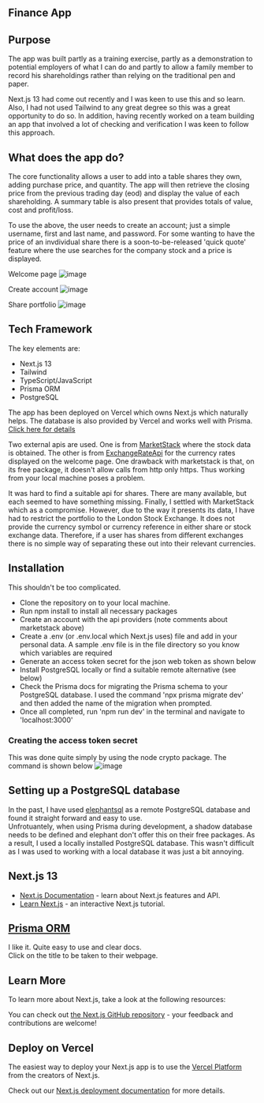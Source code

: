 ## Finance App

##  Purpose  
The app was built partly as a training exercise, partly as a demonstration to potential employers of what I can do and partly to allow a family member to record his shareholdings rather than relying on the traditional pen and paper.

Next.js 13 had come out recently and I was keen to use this and so learn. Also, I had not used Tailwind to any great degree so this was a great opportunity to do so. In addition, having recently worked on a team building an app that involved a lot of checking and verification I was keen to follow this approach.

## What does the app do? 
The core functionality allows a user to add into a table shares they own, adding purchase price, and quantity. The app will then retrieve the closing price from the previous trading day (eod) and display the value of each shareholding. A summary table is also present that provides totals of value, cost and profit/loss.

To use the above, the user needs to create an account; just a simple username, first and last name, and password. For some wanting to have the price of an invdividual share there is a soon-to-be-released 'quick quote' feature where the use searches for the company stock and a price is displayed.

Welcome page
![image](https://github.com/johnhm22/finance-app/assets/71333679/0acaf27d-f63d-4d05-b303-76e150d0d43c)

Create account
![image](https://github.com/johnhm22/finance-app/assets/71333679/e8de222e-f019-4b7d-8bd6-e044248867a8)

Share portfolio
![image](https://github.com/johnhm22/finance-app/assets/71333679/22e3670c-029a-4867-b961-f1ab8879d06a)


## Tech Framework
The key elements are:  
* Next.js 13
* Tailwind
* TypeScript/JavaScript
* Prisma ORM
* PostgreSQL

The app has been deployed on Vercel which owns Next.js which naturally helps.
The database is also provided by Vercel and works well with Prisma. [Click here for details](https://vercel.com/docs/storage/vercel-postgres)

Two external apis are used. One is from [MarketStack](https://marketstack.com/) where the stock data is obtained. The other is from [ExchangeRateApi](https://www.exchangerate-api.com/) for the currency rates displayed on the welcome page. One drawback with marketstack is that, on its free package, it doesn't allow calls from http only https. Thus working from your local machine poses a problem.

It was hard to find a suitable api for shares. There are many available, but each seemed to have something missing. Finally, I settled with MarketStack which as a compromise. However, due to the way it presents its data, I have had to restrict the portfolio to the London Stock Exchange. It does not provide the currency symbol or currency reference in either share or stock exchange data. Therefore, if a user has shares from different exchanges there is no simple way of separating these out into their relevant currencies.

## Installation
This shouldn't be too complicated.
* Clone the repository on to your local machine.    
* Run npm install to install all necessary packages  
* Create an account with the api providers (note comments about marketstack above)  
* Create a .env (or .env.local which Next.js uses) file and add in your personal data. A sample .env file is in the file directory so you know which variables are required  
* Generate an access token secret for the json web token as shown below  
* Install PostgreSQL locally or find a suitable remote alternative (see below)
* Check the Prisma docs for migrating the Prisma schema to your PostgreSQL database. I used the command 'npx prisma migrate dev' and then added the name of the migration when prompted.
* Once all completed, run 'npm run dev' in the terminal and navigate to 'localhost:3000'  

### Creating the access token secret
This was done quite simply by using the node crypto package. The command is shown below
![image](https://github.com/johnhm22/finance-app/assets/71333679/d903d9ee-cc32-432e-a440-01fa105be606)

## Setting up a PostgreSQL database
In the past, I have used [elephantsql](https://www.elephantsql.com/) as a remote PostgreSQL database and found it straight forward and easy to use.  
Unfrotuantely, when using Prisma during development, a shadow database needs to be defined and elephant don't offer this on their free packages. As a result, I used a locally installed 
PostgreSQL database. This wasn't difficult as I was used to working with a local database it was just a bit annoying.

## Next.js 13
- [Next.js Documentation](https://nextjs.org/docs) - learn about Next.js features and API.
- [Learn Next.js](https://nextjs.org/learn) - an interactive Next.js tutorial.

## [Prisma ORM](https://www.prisma.io/)
I like it. Quite easy to use and clear docs.  
Click on the title to be taken to their webpage.



## Learn More

To learn more about Next.js, take a look at the following resources:


You can check out [the Next.js GitHub repository](https://github.com/vercel/next.js/) - your feedback and contributions are welcome!

## Deploy on Vercel

The easiest way to deploy your Next.js app is to use the [Vercel Platform](https://vercel.com/new?utm_medium=default-template&filter=next.js&utm_source=create-next-app&utm_campaign=create-next-app-readme) from the creators of Next.js.

Check out our [Next.js deployment documentation](https://nextjs.org/docs/deployment) for more details.
